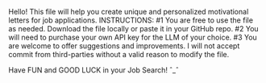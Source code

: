 Hello! This file will help you create unique and personalized motivational letters for job applications. 
INSTRUCTIONS:
#1 You are free to use the file as needed. Download the file locally or paste it in your GitHub repo.
#2 You will need to purchase your own API key for the LLM of your choice.
#3 You are welcome to offer suggestions and improvements. I will not accept commit from third-parties without a valid reason to modify the file.

Have FUN and GOOD LUCK in your Job Search! ˆ_ˆ
